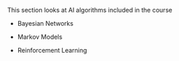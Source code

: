 This section looks at AI algorithms included in the course

* Bayesian Networks

* Markov Models

* Reinforcement Learning
